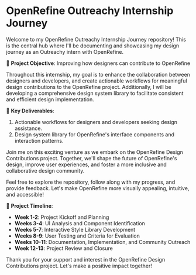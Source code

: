 # OpenRefine Outreachy Internship Journey

Welcome to my OpenRefine Outreachy Internship Journey repository! This is the central hub where I'll be documenting and showcasing my design journey as an Outreachy intern with OpenRefine.

🎨 **Project Objective**: Improving how designers can contribute to OpenRefine

Throughout this internship, my goal is to enhance the collaboration between designers and developers, and create actionable workflows for meaningful design contributions to the OpenRefine project. Additionally, I will be developing a comprehensive design system library to facilitate consistent and efficient design implementation.

🌟 **Key Deliverables**:
1. Actionable workflows for designers and developers seeking design assistance.
2. Design system library for OpenRefine's interface components and interaction patterns.

Join me on this exciting venture as we embark on the OpenRefine Design Contributions project. Together, we'll shape the future of OpenRefine's design, improve user experiences, and foster a more inclusive and collaborative design community.

Feel free to explore the repository, follow along with my progress, and provide feedback. Let's make OpenRefine more visually appealing, intuitive, and accessible!

🚀 **Project Timeline**:
- **Week 1-2**: Project Kickoff and Planning
- **Weeks 3-4**: UI Analysis and Component Identification
- **Weeks 5-7**: Interactive Style Library Development
- **Weeks 8-9**: User Testing and Criteria for Evaluation
- **Weeks 10-11**: Documentation, Implementation, and Community Outreach
- **Week 12-13**: Project Review and Closure

Thank you for your support and interest in the OpenRefine Design Contributions project. Let's make a positive impact together!
